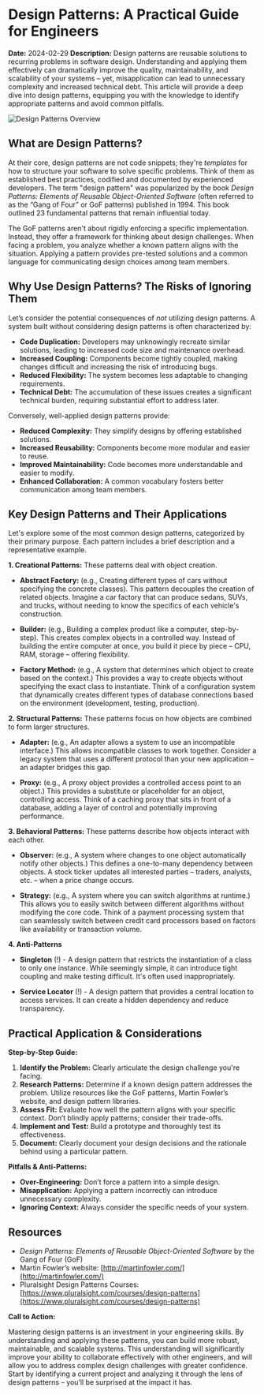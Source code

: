 # Design Patterns: A Practical Guide for Engineers

**Date:** 2024-02-29
**Description:** Design patterns are reusable solutions to recurring problems in software design. Understanding and applying them effectively can dramatically improve the quality, maintainability, and scalability of your systems – yet, misapplication can lead to unnecessary complexity and increased technical debt. This article will provide a deep dive into design patterns, equipping you with the knowledge to identify appropriate patterns and avoid common pitfalls.

![Design Patterns Overview](/img/design-patterns-overview.png)

## What are Design Patterns?

At their core, design patterns are not code snippets; they're _templates_ for how to structure your software to solve specific problems. Think of them as established best practices, codified and documented by experienced developers. The term "design pattern" was popularized by the book _Design Patterns: Elements of Reusable Object-Oriented Software_ (often referred to as the “Gang of Four” or GoF patterns) published in 1994. This book outlined 23 fundamental patterns that remain influential today.

The GoF patterns aren't about rigidly enforcing a specific implementation. Instead, they offer a framework for thinking about design challenges. When facing a problem, you analyze whether a known pattern aligns with the situation. Applying a pattern provides pre-tested solutions and a common language for communicating design choices among team members.

## Why Use Design Patterns? The Risks of Ignoring Them

Let’s consider the potential consequences of _not_ utilizing design patterns. A system built without considering design patterns is often characterized by:

- **Code Duplication:** Developers may unknowingly recreate similar solutions, leading to increased code size and maintenance overhead.
- **Increased Coupling:** Components become tightly coupled, making changes difficult and increasing the risk of introducing bugs.
- **Reduced Flexibility:** The system becomes less adaptable to changing requirements.
- **Technical Debt:** The accumulation of these issues creates a significant technical burden, requiring substantial effort to address later.

Conversely, well-applied design patterns provide:

- **Reduced Complexity:** They simplify designs by offering established solutions.
- **Increased Reusability:** Components become more modular and easier to reuse.
- **Improved Maintainability:** Code becomes more understandable and easier to modify.
- **Enhanced Collaboration:** A common vocabulary fosters better communication among team members.

## Key Design Patterns and Their Applications

Let's explore some of the most common design patterns, categorized by their primary purpose. Each pattern includes a brief description and a representative example.

**1. Creational Patterns:** These patterns deal with object creation.

- **Abstract Factory:** (e.g., Creating different types of cars without specifying the concrete classes). This pattern decouples the creation of related objects. Imagine a car factory that can produce sedans, SUVs, and trucks, without needing to know the specifics of each vehicle's construction.

- **Builder:** (e.g., Building a complex product like a computer, step-by-step). This creates complex objects in a controlled way. Instead of building the entire computer at once, you build it piece by piece – CPU, RAM, storage – offering flexibility.

- **Factory Method:** (e.g., A system that determines which object to create based on the context.) This provides a way to create objects without specifying the exact class to instantiate. Think of a configuration system that dynamically creates different types of database connections based on the environment (development, testing, production).

**2. Structural Patterns:** These patterns focus on how objects are combined to form larger structures.

- **Adapter:** (e.g., An adapter allows a system to use an incompatible interface.) This allows incompatible classes to work together. Consider a legacy system that uses a different protocol than your new application – an adapter bridges this gap.

- **Proxy:** (e.g., A proxy object provides a controlled access point to an object.) This provides a substitute or placeholder for an object, controlling access. Think of a caching proxy that sits in front of a database, adding a layer of control and potentially improving performance.

**3. Behavioral Patterns:** These patterns describe how objects interact with each other.

- **Observer:** (e.g., A system where changes to one object automatically notify other objects.) This defines a one-to-many dependency between objects. A stock ticker updates all interested parties – traders, analysts, etc. – when a price change occurs.

- **Strategy:** (e.g., A system where you can switch algorithms at runtime.) This allows you to easily switch between different algorithms without modifying the core code. Think of a payment processing system that can seamlessly switch between credit card processors based on factors like availability or transaction volume.

**4. Anti-Patterns**

- **Singleton** (!) - A design pattern that restricts the instantiation of a class to only one instance. While seemingly simple, it can introduce tight coupling and make testing difficult. It's often used inappropriately.

- **Service Locator** (!) - A design pattern that provides a central location to access services. It can create a hidden dependency and reduce transparency.

## Practical Application & Considerations

**Step-by-Step Guide:**

1.  **Identify the Problem:** Clearly articulate the design challenge you're facing.
2.  **Research Patterns:** Determine if a known design pattern addresses the problem. Utilize resources like the GoF patterns, Martin Fowler’s website, and design pattern libraries.
3.  **Assess Fit:** Evaluate how well the pattern aligns with your specific context. Don’t blindly apply patterns; consider their trade-offs.
4.  **Implement and Test:** Build a prototype and thoroughly test its effectiveness.
5.  **Document:** Clearly document your design decisions and the rationale behind using a particular pattern.

**Pitfalls & Anti-Patterns:**

- **Over-Engineering:** Don’t force a pattern into a simple design.
- **Misapplication:** Applying a pattern incorrectly can introduce unnecessary complexity.
- **Ignoring Context:** Always consider the specific needs of your system.

## Resources

- _Design Patterns: Elements of Reusable Object-Oriented Software_ by the Gang of Four (GoF)
- Martin Fowler’s website: [http://martinfowler.com/](http://martinfowler.com/)
- Pluralsight Design Patterns Courses: [https://www.pluralsight.com/courses/design-patterns](https://www.pluralsight.com/courses/design-patterns)

**Call to Action:**

Mastering design patterns is an investment in your engineering skills. By understanding and applying these patterns, you can build more robust, maintainable, and scalable systems. This understanding will significantly improve your ability to collaborate effectively with other engineers, and will allow you to address complex design challenges with greater confidence. Start by identifying a current project and analyzing it through the lens of design patterns – you’ll be surprised at the impact it has.

```

```
